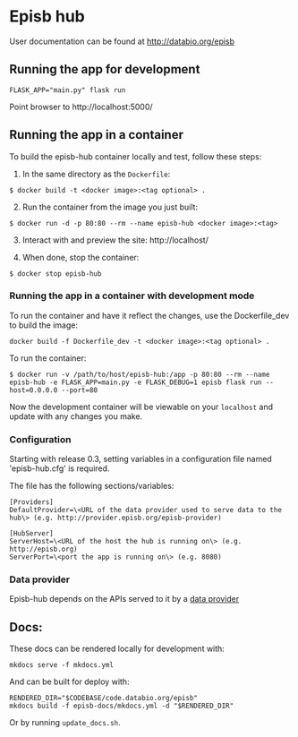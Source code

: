 # Episb hub

User documentation can be found at http://databio.org/episb

## Running the app for development

```
FLASK_APP="main.py" flask run
```

Point browser to http://localhost:5000/


## Running the app in a container

To build the episb-hub container locally and test, follow these steps:

1. In the same directory as the `Dockerfile`:

```
$ docker build -t <docker image>:<tag optional> .
```

2. Run the container from the image you just built:

```
$ docker run -d -p 80:80 --rm --name episb-hub <docker image>:<tag>
```

3. Interact with and preview the site: http://localhost/ 

4. When done, stop the container:

```
$ docker stop episb-hub
```

### Running the app in a container with development mode

To run the container and have it reflect the changes, use the Dockerfile_dev to build the image:

```
docker build -f Dockerfile_dev -t <docker image>:<tag optional> .
```

To run the container:

```
$ docker run -v /path/to/host/episb-hub:/app -p 80:80 --rm --name episb-hub -e FLASK_APP=main.py -e FLASK_DEBUG=1 episb flask run --host=0.0.0.0 --port=80
```

Now the development container will be viewable on your `localhost` and update with any changes you make.

### Configuration

Starting with release 0.3, setting variables in a configuration file named 'episb-hub.cfg' is required.

The file has the following sections/variables:

```
[Providers]
DefaultProvider=\<URL of the data provider used to serve data to the hub\> (e.g. http://provider.episb.org/episb-provider)

[HubServer]
ServerHost=\<URL of the host the hub is running on\> (e.g. http://episb.org)
ServerPort=\<port the app is running on\> (e.g. 8080)
```

### Data provider

Episb-hub depends on the APIs served to it by a [data provider](https://github.com/databio/episb-provider/tree/master/episb-provider)

## Docs:

These docs can be rendered locally for development with:

```
mkdocs serve -f mkdocs.yml
```

And can be built for deploy with:

```
RENDERED_DIR="$CODEBASE/code.databio.org/episb"
mkdocs build -f episb-docs/mkdocs.yml -d "$RENDERED_DIR"
```

Or by running `update_docs.sh`.
